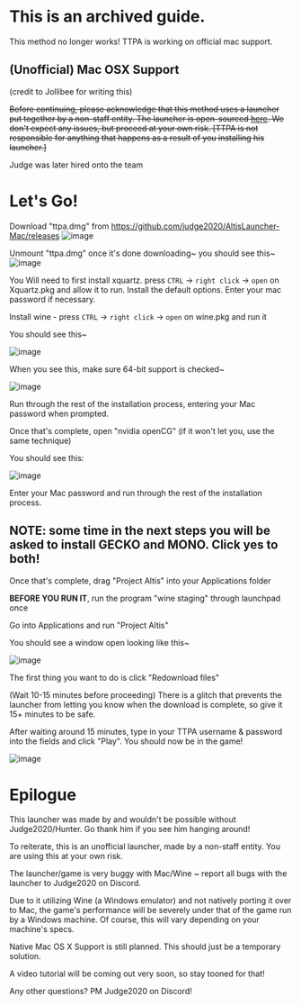# This is an archived guide.

This method no longer works! TTPA is working on official mac support.

## (Unofficial) Mac OSX Support

(credit to Jollibee for writing this)

~~Before continuing, please acknowledge that this method uses a launcher put together by a non-staff entity. The launcher is open-sourced [here](https://github.com/judge2020/AltisLauncher-Mac/blob/master/Project%20Altis/ViewController.swift#L15). We don't expect any issues, but proceed at your own risk. 
[TTPA is not responsible for anything that happens as a result of you installing his launcher.]~~

Judge was later hired onto the team
# Let's Go!
Download "ttpa.dmg" from https://github.com/judge2020/AltisLauncher-Mac/releases
![image](https://camo.githubusercontent.com/7a65ad8412bbac66e36b1b9bf9ffcb09879fade6/687474703a2f2f696d6167652e70726e747363722e636f6d2f696d6167652f30353637393634616265393834373863396462643936343536646364383165622e706e67)

Unmount "ttpa.dmg" once it's done downloading~ you should see this~
![image](https://camo.githubusercontent.com/6f95d6492725052c3c7c894d2f4d7a69f4ac1166/687474703a2f2f696d6167652e70726e747363722e636f6d2f696d6167652f34376365303064663536303634303061613438353334633865666661663439392e706e67)

You Will need to first install xquartz. press `CTRL` -> `right click` -> `open` on  Xquartz.pkg and allow it to run. Install the default options. Enter your mac password if necessary.

Install wine - press `CTRL` -> `right click` -> `open` on wine.pkg and run it 

You should see this~

![image](https://camo.githubusercontent.com/55917d0a56c3876af48eec5c292249577494ec2c/687474703a2f2f696d6167652e70726e747363722e636f6d2f696d6167652f65393632666531353466616234643835386339313662656634326262633431322e706e67)

When you see this, make sure 64-bit support is checked~

![image](https://camo.githubusercontent.com/970211108d9dbe9a634670d70f02ae34ac60ea60/687474703a2f2f696d6167652e70726e747363722e636f6d2f696d6167652f61653264373532346137396534383233623535353263343038346566656466392e706e67)

Run through the rest of the installation process, entering your Mac password when prompted.

Once that's complete, open "nvidia openCG" (if it won't let you, use the same technique)

You should see this:

![image](https://camo.githubusercontent.com/0df333dcfad8d212f3eec9020ebbd0dc0a298bf4/687474703a2f2f696d6167652e70726e747363722e636f6d2f696d6167652f37633438326262396635356234653162396632366465646565363937326431332e706e67)

Enter your Mac password and run through the rest of the installation process.

## NOTE: some time in the next steps you will be asked to install GECKO and MONO. Click yes to both!

Once that's complete, drag "Project Altis" into your Applications folder

**BEFORE YOU RUN IT**, run the program "wine staging" through launchpad once

Go into Applications and run "Project Altis"

You should see a window open looking like this~

![image](https://camo.githubusercontent.com/654eca17edb32da8ae0c6ab6f80efdf3e119e37b/687474703a2f2f696d6167652e70726e747363722e636f6d2f696d6167652f63346535336634643464376434313939396566356335376639666261383165312e706e67)

The first thing you want to do is click "Redownload files"

(Wait 10-15 minutes before proceeding) There is a glitch that prevents the launcher from letting you know when the download is complete, so give it 15+ minutes to be safe.

After waiting around 15 minutes, type in your TTPA username & password into the fields and click "Play". You should now be in the game!

![image](https://camo.githubusercontent.com/9ac64d02d5f0f17759784e1ce91f8d8766d996b0/687474703a2f2f696d6167652e70726e747363722e636f6d2f696d6167652f61343062383836383139373934356230383462326133383262313164653530612e706e67)

# Epilogue

This launcher was made by and wouldn't be possible without Judge2020/Hunter. Go thank him if you see him hanging around!

To reiterate, this is an unofficial launcher, made by a non-staff entity. You are using this at your own risk.

The launcher/game is very buggy with Mac/Wine ~ report all bugs with the launcher to Judge2020 on Discord.

Due to it utilizing Wine (a Windows emulator) and not natively porting it over to Mac, the game's performance will be severely under that of the game run by a Windows machine. Of course, this will vary depending on your machine's specs.

Native Mac OS X Support is still planned. This should just be a temporary solution.

A video tutorial will be coming out very soon, so stay tooned for that!

Any other questions? PM Judge2020 on Discord!
